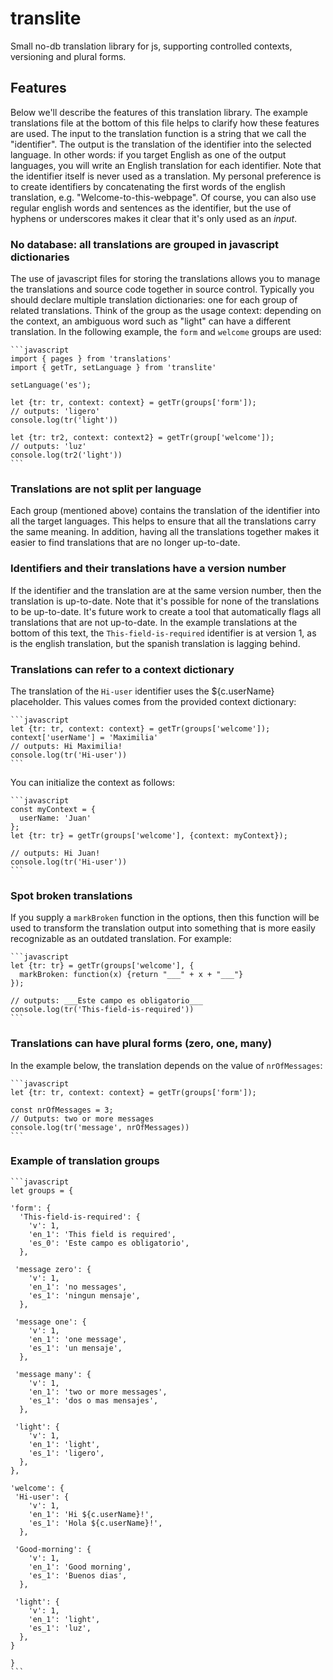 # translite
Small no-db translation library for js, supporting controlled contexts, versioning and plural forms.

## Features

Below we'll describe the features of this translation library. The example translations file at the bottom of this file helps to clarify how these features are used.
The input to the translation function is a string that we call the "identifier".  The output is the translation of the identifier into the selected language. In other words: if you target English as one of the output languages, you will write an English translation for each identifier. Note that the identifier itself is never used as a translation.
My personal preference is to create identifiers by concatenating the first words of the english translation, e.g.
"Welcome-to-this-webpage". Of course, you can also use regular english words and sentences as the identifier, but the use of hyphens or underscores makes it clear that it's only used as an *input*.


### No database: all translations are grouped in javascript dictionaries

The use of javascript files for storing the translations allows you to manage the translations and source code together in source control. Typically you should declare multiple translation dictionaries: one for each group of related translations. Think of the group as the usage context: depending on the context, an ambiguous word such as "light" can have a different translation. In the following example, the `form` and `welcome` groups are used:

    ```javascript
    import { pages } from 'translations'
    import { getTr, setLanguage } from 'translite'

    setLanguage('es');

    let {tr: tr, context: context} = getTr(groups['form']);
    // outputs: 'ligero'
    console.log(tr('light'))

    let {tr: tr2, context: context2} = getTr(group['welcome']);
    // outputs: 'luz'
    console.log(tr2('light'))
    ```

### Translations are not split per language

Each group (mentioned above) contains the translation of the identifier into all the target languages. This helps to ensure that all the translations carry the same meaning. In addition, having all the translations together makes it easier to find translations that are no longer up-to-date.

### Identifiers and their translations have a version number

If the identifier and the translation are at the same version number, then the translation is up-to-date. Note that it's possible for none of the translations to be up-to-date.
It's future work to create a tool that automatically flags all translations that are not up-to-date.
In the example translations at the bottom of this text, the `This-field-is-required` identifier is at version 1, as is the english translation, but the spanish translation is lagging behind.


### Translations can refer to a context dictionary

The translation of the `Hi-user` identifier uses the ${c.userName} placeholder. This values comes from the provided context dictionary:

    ```javascript
    let {tr: tr, context: context} = getTr(groups['welcome']);
    context['userName'] = 'Maximilia'
    // outputs: Hi Maximilia!
    console.log(tr('Hi-user'))
    ```

You can initialize the context as follows:

    ```javascript
    const myContext = {
      userName: 'Juan'
    };
    let {tr: tr} = getTr(groups['welcome'], {context: myContext});

    // outputs: Hi Juan!
    console.log(tr('Hi-user'))
    ```

### Spot broken translations

If you supply a `markBroken` function in the options, then this function will be used to transform the translation output into something that is more easily recognizable as an outdated translation. For example:

    ```javascript
    let {tr: tr} = getTr(groups['welcome'], {
      markBroken: function(x) {return "___" + x + "___"}
    });

    // outputs: ___Este campo es obligatorio___
    console.log(tr('This-field-is-required'))
    ```


### Translations can have plural forms (zero, one, many)

In the example below, the translation depends on the value of `nrOfMessages`:

    ```javascript
    let {tr: tr, context: context} = getTr(groups['form']);

    const nrOfMessages = 3;
    // Outputs: two or more messages
    console.log(tr('message', nrOfMessages))
    ```

### Example of translation groups

    ```javascript
    let groups = {

    'form': {
      'This-field-is-required': {
        'v': 1,
        'en_1': 'This field is required',
        'es_0': 'Este campo es obligatorio',
      },

     'message zero': {
        'v': 1,
        'en_1': 'no messages',
        'es_1': 'ningun mensaje',
      },

     'message one': {
        'v': 1,
        'en_1': 'one message',
        'es_1': 'un mensaje',
      },

     'message many': {
        'v': 1,
        'en_1': 'two or more messages',
        'es_1': 'dos o mas mensajes',
      },

     'light': {
        'v': 1,
        'en_1': 'light',
        'es_1': 'ligero',
      },
    },

    'welcome': {
     'Hi-user': {
        'v': 1,
        'en_1': 'Hi ${c.userName}!',
        'es_1': 'Hola ${c.userName}!',
      },

     'Good-morning': {
        'v': 1,
        'en_1': 'Good morning',
        'es_1': 'Buenos dias',
      },

     'light': {
        'v': 1,
        'en_1': 'light',
        'es_1': 'luz',
      },
    }

    }
    ```
